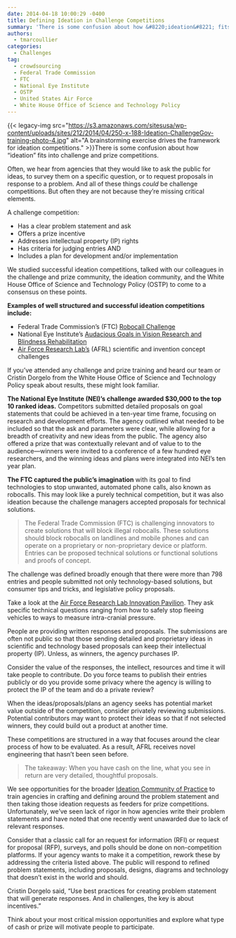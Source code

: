 ```yaml
---
date: 2014-04-18 10:00:29 -0400
title: Defining Ideation in Challenge Competitions
summary: 'There is some confusion about how &#8220;ideation&#8221; fits into challenge and prize competitions. Often, we hear from agencies that they would like to ask the public for ideas, to survey them on a specific question, or to request proposals in response to a'
authors:
  - tmarcoullier
categories:
  - Challenges
tag:
  - crowdsourcing
  - Federal Trade Commission
  - FTC
  - National Eye Institute
  - OSTP
  - United States Air Force
  - White House Office of Science and Technology Policy
---
```


{{< legacy-img src="https://s3.amazonaws.com/sitesusa/wp-content/uploads/sites/212/2014/04/250-x-188-Ideation-ChallengeGov-training-photo-4.jpg" alt="A brainstorming exercise drives the framework for ideation competitions." >}}There is some confusion about how &#8220;ideation&#8221; fits into challenge and prize competitions.

Often, we hear from agencies that they would like to ask the public for ideas, to survey them on a specific question, or to request proposals in response to a problem. And all of these things _could_ be challenge competitions. But often they are not because they&#8217;re missing critical elements.

A challenge competition:

  * Has a clear problem statement and ask
  * Offers a prize incentive
  * Addresses intellectual property (IP) rights
  * Has criteria for judging entries AND
  * Includes a plan for development and/or implementation

We studied successful ideation competitions, talked with our colleagues in the challenge and prize community, the ideation community, and the White House Office of Science and Technology Policy (OSTP) to come to a consensus on these points.

**Examples of well structured and successful ideation competitions include:**

  * Federal Trade Commission&#8217;s (FTC) <a href="http://robocall.challengepost.com/" target="_blank">Robocall Challenge</a>
  * National Eye Institute&#8217;s <a href="https://www.nei.nih.gov/challenge/" target="_blank">Audacious Goals in Vision Research and Blindness Rehabilitation</a>
  * <a href="https://www.innocentive.com/ar/challenge/browse?pavilionName=Tec%5EEdge+%28Air+Force%29&pavilionId=1925&source=pavilion" target="_blank">Air Force Research Lab&#8217;s</a> (AFRL) scientific and invention concept challenges

If you&#8217;ve attended any challenge and prize training and heard our team or Cristin Dorgelo from the White House Office of Science and Technology Policy speak about results, these might look familiar.

**The National Eye Institute (NEI)&#8217;s challenge awarded $30,000 to the top 10 ranked ideas.** Competitors submitted detailed proposals on goal statements that could be achieved in a ten-year time frame, focusing on research and development efforts. The agency outlined what needed to be included so that the ask and parameters were clear, while allowing for a breadth of creativity and new ideas from the public. The agency also offered a prize that was contextually relevant and of value to to the audience—winners were invited to a conference of a few hundred eye researchers, and the winning ideas and plans were integrated into NEI&#8217;s ten year plan.

**The FTC captured the public&#8217;s imagination** with its goal to find technologies to stop unwanted, automated phone calls, also known as robocalls. This may look like a purely technical competition, but it was also ideation because the challenge managers accepted proposals for technical solutions.

> The Federal Trade Commission (FTC) is challenging innovators to create solutions that will block illegal robocalls. These solutions should block robocalls on landlines and mobile phones and can operate on a proprietary or non-proprietary device or platform. Entries can be proposed technical solutions or functional solutions and proofs of concept.

The challenge was defined broadly enough that there were more than 798 entries and people submitted not only technology-based solutions, but consumer tips and tricks, and legislative policy proposals.

Take a look at the [Air Force Research Lab Innovation Pavilion](https://www.innocentive.com/ar/challenge/browse?pavilionName=Tec%5EEdge+%28Air+Force%29&pavilionId=1925&source=pavilion). They ask specific technical questions ranging from how to safely stop fleeing vehicles to ways to measure intra-cranial pressure.

People are providing written responses and proposals. The submissions are often not public so that those sending detailed and proprietary ideas in scientific and technology based proposals can keep their intellectual property (IP). Unless, as winners, the agency purchases IP.

Consider the value of the responses, the intellect, resources and time it will take people to contribute. Do you force teams to publish their entries publicly or do you provide some privacy where the agency is willing to protect the IP of the team and do a private review?

When the ideas/proposals/plans an agency seeks has potential market value outside of the competition, consider privately reviewing submissions. Potential contributors may want to protect their ideas so that if not selected winners, they could build out a product at another time.

These competitions are structured in a way that focuses around the clear process of how to be evaluated. As a result, AFRL receives novel engineering that hasn&#8217;t been seen before.

> The takeaway: When you have cash on the line, what you see in return are very detailed, thoughtful proposals.

We see opportunities for the broader [Ideation Community of Practice](mailto:eip@dhs.gov) to train agencies in crafting and defining around the problem statement and then taking those ideation requests as feeders for prize competitions. Unfortunately, we&#8217;ve seen lack of rigor in how agencies write their problem statements and have noted that one recently went unawarded due to lack of relevant responses.

Consider that a classic call for an request for information (RFI) or request for proposal (RFP), surveys, and polls should be done on non-competition platforms. If your agency wants to make it a competition, rework these by addressing the criteria listed above. The public will respond to refined problem statements, including proposals, designs, diagrams and technology that doesn&#8217;t exist in the world and should.

Cristin Dorgelo said, &#8220;Use best practices for creating problem statement that will generate responses. And in challenges, the key is about incentives.&#8221;

Think about your most critical mission opportunities and explore what type of cash or prize will motivate people to participate.